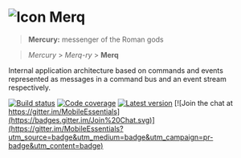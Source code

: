 ![Icon](https://raw.github.com/MobileEssentials/Merq/master/icon/32.png) Merq
================

> **Mercury:** messenger of the Roman gods

> *Mercury* > *Merq-ry* > **Merq** 

Internal application architecture based on commands and events represented as 
messages in a command bus and an event stream respectively.

[![Build status](https://img.shields.io/appveyor/ci/MobileEssentials/Merq.svg)](https://ci.appveyor.com/project/MobileEssentials/Merq) 
[![Code coverage](https://img.shields.io/coveralls/MobileEssentials/Merq.svg)](https://coveralls.io/github/MobileEssentials/Merq) 
[![Latest version](https://img.shields.io/nuget/v/Merq.svg)](https://www.nuget.org/packages/Merq)
[![Join the chat at https://gitter.im/MobileEssentials](https://badges.gitter.im/Join%20Chat.svg)](https://gitter.im/MobileEssentials?utm_source=badge&utm_medium=badge&utm_campaign=pr-badge&utm_content=badge)
